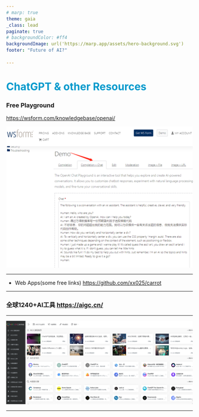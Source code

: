 ```yaml
---
# marp: true
theme: gaia
_class: lead
paginate: true
# backgroundColor: #ff4
backgroundImage: url('https://marp.app/assets/hero-background.svg')
footer: "Future of AI?"

---
```

## <H1 style="color: #09c">ChatGPT & other Resources</H1 >

### Free Playground
https://wsform.com/knowledgebase/openai/

![bg left:30% 40%](/images/resource/20230404145638.png) 

---

- Web Apps(some free links)
https://github.com/xx025/carrot
---

### 全球1240+AI工具 https://aigc.cn/
---
![bg left:30% 40%](/images/resource/aigc_cn.png) 

---

